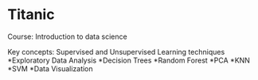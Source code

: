 # Titanic
Course: Introduction to data science

Key concepts: Supervised and Unsupervised Learning techniques
*Exploratory Data Analysis
*Decision Trees
*Random Forest
*PCA
*KNN
*SVM
*Data Visualization

